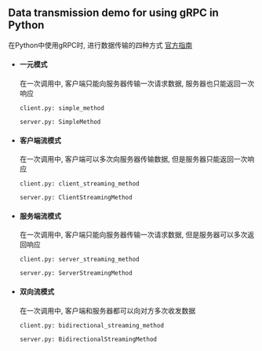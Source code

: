 ## Data transmission demo for using gRPC in Python

在Python中使用gRPC时, 进行数据传输的四种方式  [官方指南](<https://grpc.io/docs/guides/concepts/#unary-rpc>)

- #### 一元模式

  在一次调用中, 客户端只能向服务器传输一次请求数据, 服务器也只能返回一次响应

  `client.py: simple_method`

  `server.py: SimpleMethod`

- #### 客户端流模式

  在一次调用中, 客户端可以多次向服务器传输数据, 但是服务器只能返回一次响应

  `client.py: client_streaming_method `

  `server.py: ClientStreamingMethod`

- #### 服务端流模式 

  在一次调用中, 客户端只能向服务器传输一次请求数据, 但是服务器可以多次返回响应

  `client.py: server_streaming_method`

  `server.py: ServerStreamingMethod`

- #### 双向流模式

  在一次调用中, 客户端和服务器都可以向对方多次收发数据

  `client.py: bidirectional_streaming_method`

  `server.py: BidirectionalStreamingMethod`

